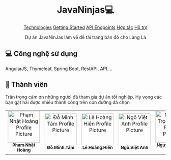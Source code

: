 <h1 align="center" style="font-weight: bold;">JavaNinjas💻</h1>

<p align="center">
<a href="#tech">Technologies</a>
<a href="#started">Getting Started</a>
<a href="#routes">API Endpoints</a>
<a href="#colab">Hợp tác</a>
<a href="#contribute">Hỗ trợ</a> 
</p>


<p align="center">Dự án JavaNinJas làm về đề tài trang bán đồ cho Làng Lá</p>


<p align="center">
</p>

<h2 id="technologies">💻 Công nghệ sử dụng</h2>

AngularJS, Thymeleaf, Spring Boot, RestAPI, API....

<h2 id="colab">🤝 Thành viên</h2>

<p>Trân trọng cảm ơn những người đã tham gia dự án tốt nghiệp. Hy vọng các bạn gặt hái được nhiều thành công trên con đường đã chọn</p>
<table>
<tr>

<td align="center">
<a href="https://github.com/PhamNhatHoang">
<img src="https://thanhcongfarm.com/wp-content/uploads/2022/05/anh-cho-hai-20.jpg" width="100px;" alt="Phạm Nhật Hoàng Profile Picture"/><br>
<sub>
<b>Phạm Nhật Hoàng</b>
</sub>
</a>
</td>

<td align="center">
<a href="https://github.com/ShaanCoding">
<img src="https://thanhcongfarm.com/wp-content/uploads/2022/05/anh-cho-hai-20.jpg" width="100px;" alt="Đỗ Minh Tâm Profile Picture"/><br>
<sub>
<b>Đỗ Minh Tâm</b>
</sub>
</a>
</td>

<td align="center">
<a href="https://github.com/tamXinchao">
<img src="https://thanhcongfarm.com/wp-content/uploads/2022/05/anh-cho-hai-20.jpg" width="100px;" alt="Lê Hoàng Hiền Profile Picture"/><br>
<sub>
<b>Lê Hoàng Hiền</b>
</sub>
</a>
</td>

<td align="center">
<a href="https://github.com/Chanh03">
<img src="https://thanhcongfarm.com/wp-content/uploads/2022/05/anh-cho-hai-20.jpg" width="100px;" alt="Ngô Việt Anh Profile Picture"/><br>
<sub>
<b>Ngô Việt Anh</b>
</sub>
</a>
</td>

<td align="center">
<a href="https://github.com/PhamNhatHoang">
<img src="https://thanhcongfarm.com/wp-content/uploads/2022/05/anh-cho-hai-20.jpg" width="100px;" alt="Nguyễn Trọng Phúc Profile Picture"/><br>
<sub>
<b>Nguyễn Trọng Phúc</b>
</sub>
</a>
</td>

</tr>
</table>



